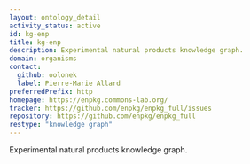 ```yaml
---
layout: ontology_detail
activity_status: active
id: kg-enp
title: kg-enp
description: Experimental natural products knowledge graph.
domain: organisms
contact:
  github: oolonek
  label: Pierre-Marie Allard
preferredPrefix: http
homepage: https://enpkg.commons-lab.org/
tracker: https://github.com/enpkg/enpkg_full/issues
repository: https://github.com/enpkg/enpkg_full
restype: "knowledge graph"
---
```


Experimental natural products knowledge graph.
